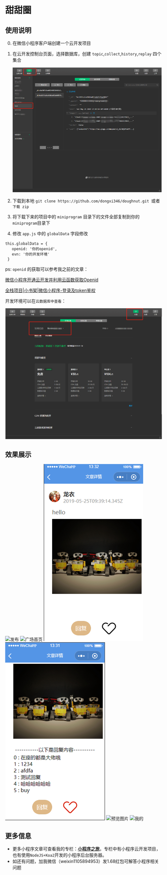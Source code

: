 # 甜甜圈
## 使用说明
0. 在微信小程序客户端创建一个云开发项目

1. 在云开发控制台页面，选择数据库，创建 `topic`,`collect`,`history`,`replay` 四个集合

   ![开发环境](/screenshots/创建数据.png)

2. 下载到本地 `git clone https://github.com/dongxi346/doughnut.git `或者 `下载 zip`

3. 将下载下来的项目中的 `miniprogram` 目录下的文件全部复制到你的` miniprogram`目录下

4. 修改 `app.js` 中的 `globalData` 字段修改
  ```
  this.globalData = {
     openid: '你的openid',
     evn: '你的开发环境'
   }
  ```

ps: `openid` 的获取可以参考我之前的文章：

 [微信小程序开通云开发并利用云函数获取Openid](https://blog.csdn.net/ITxiaodong/article/details/101320816)

 [全栈项目|小书架|微信小程序-登录及token鉴权](https://blog.csdn.net/ITxiaodong/article/details/103267007)

开发环境可以在`云数据库中查看`：

![开发环境](/screenshots/开发环境名称.png)

## 效果展示

![发布](/screenshots/发布.png)
![广场首页](/screenshots/广场首页.png)
![文章详情](/screenshots/文章详情.png)
![回复](/screenshots/回复.PNG)
![预览图片](/screenshots/预览图片.png)
![我的](/screenshots/我的.png)



## 更多信息

- 更多小程序文章可查看我的专栏：**[小程序之旅](https://blog.csdn.net/ITxiaodong/category_9274001.html)**，专栏中有小程序云开发项目，也有使用`NodeJS+Koa2`开发的小程序后台服务器。
- 如还有问题，加我微信（weixin1105894953）发1.68红包可解答小程序相关问题